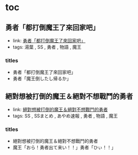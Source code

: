 # toc

## 勇者「都打倒魔王了來回家吧」

- link: [勇者「都打倒魔王了來回家吧」](%E5%8B%87%E8%80%85%E3%80%8C%E9%83%BD%E6%89%93%E5%80%92%E9%AD%94%E7%8E%8B%E4%BA%86%E4%BE%86%E5%9B%9E%E5%AE%B6%E5%90%A7%E3%80%8D/)
- tags: 湯葉 , SS , 勇者 , 物語 , 魔王

### titles

- 勇者「都打倒魔王了來回家吧」
- 勇者「魔王倒したし帰るか」

## 絕對想被打倒的魔王＆絕對不想戰鬥的勇者

- link: [絕對想被打倒的魔王＆絕對不想戰鬥的勇者](%E7%B5%95%E5%B0%8D%E6%83%B3%E8%A2%AB%E6%89%93%E5%80%92%E7%9A%84%E9%AD%94%E7%8E%8B%EF%BC%86%E7%B5%95%E5%B0%8D%E4%B8%8D%E6%83%B3%E6%88%B0%E9%AC%A5%E7%9A%84%E5%8B%87%E8%80%85/)
- tags: SS , SSまとめ , あやめ速報 , 勇者 , 物語 , 魔王

### titles

- 絕對想被打倒的魔王＆絕對不想戰鬥的勇者
- 魔王「おら！勇者出て来い！！」勇者「ひぃ！！」
